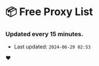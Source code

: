 # :package: Free Proxy List
### Updated every 15 minutes.

- Last updated: `2024-06-29 02:53`

:heart:
